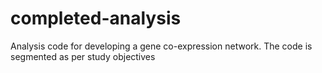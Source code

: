 # completed-analysis
Analysis code for developing a gene co-expression network.
The code is segmented as per study objectives
